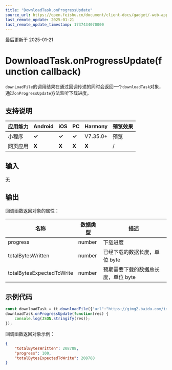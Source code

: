 ```yaml
---
title: "DownloadTask.onProgressUpdate"
source_url: https://open.feishu.cn/document/client-docs/gadget/-web-app-api/network/download/downloadfile/onprogressupdate
last_remote_update: 2025-01-21
last_remote_update_timestamp: 1737434070000
---
```

最后更新于 2025-01-21

# DownloadTask.onProgressUpdate(function callback)

`downLoadFile`的调用结果在通过回调传递的同时会返回一个`downloadTask`对象，通过`onProgressUpdate`方法监听下载进度。

## 支持说明

应用能力 | Android | iOS | PC | Harmony | 预览效果
--- | --- | --- | --- | --- | ---
小程序 | **✓** | **✓** | **✓** | V7.35.0+ | 预览
网页应用 | **X** | **X** | **X** | **X** | /

## 输入

无

## 输出
回调函数返回对象的属性：

名称 | 数据类型 | 描述
--- | --- | ---
progress | number | 下载进度
totalBytesWritten | number | 已经下载的数据长度，单位 byte
totalBytesExpectedToWrite | number | 预期需要下载的数据总长度，单位 byte

## 示例代码

```js
const downloadTask = tt.downloadFile({"url":"https://gimg2.baidu.com/image_search/src=http%3A%2F%2Fimg.jj20.com%2Fup%2Fallimg%2Ftp05%2F19100120461512E-0-lp.jpg&refer=http%3A%2F%2Fimg.jj20.com&app=2002&size=f9999,10000&q=a80&n=0&g=0n&fmt=jpeg?sec=1640079653&t=22aafb14cb145c11fc833022d61507c5"});
downloadTask.onProgressUpdate(function(res) {
    console.log(JSON.stringify(res));
});
```

回调函数返回对象示例：

```json
{
    "totalBytesWritten": 208788,
    "progress": 100,
    "totalBytesExpectedToWrite": 208788
}
```
